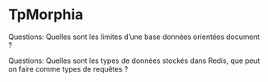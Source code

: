 # TpMorphia
Questions: Quelles sont les limites d’une base données orientées document ?

Questions: Quelles sont les types de données stockés dans Redis, que peut on
faire comme types de requêtes ?
